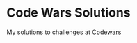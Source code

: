 # Code Wars Solutions
My solutions to challenges at <a href="http://www.codewars.com/" target="_blank">Codewars</a>